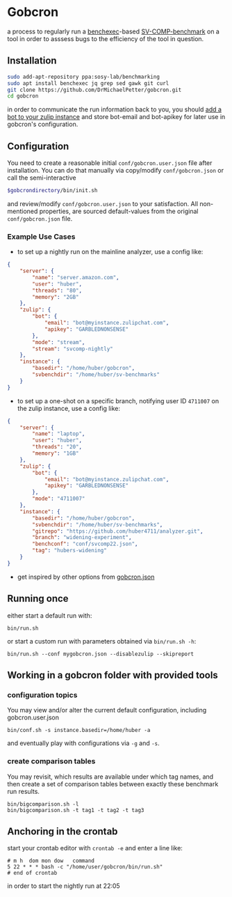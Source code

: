 # Gobcron

a process to regularly run a [benchexec](https://github.com/sosy-lab/benchexec)-based [SV-COMP-benchmark](https://gitlab.com/sosy-lab/benchmarking/sv-benchmarks) on a tool in order to asssess bugs to the efficiency of the tool in question. 


## Installation
```bash
sudo add-apt-repository ppa:sosy-lab/benchmarking
sudo apt install benchexec jq grep sed gawk git curl
git clone https://github.com/DrMichaelPetter/gobcron.git
cd gobcron
```

in order to communicate the run information back to you, you should [add a bot to your zulip instance](https://goblint.zulipchat.com/#settings/your-bots) and store bot-email and bot-apikey for later use in gobcron's configuration.

## Configuration

You need to create a reasonable initial ```conf/gobcron.user.json``` file after installation. You can do that manually via copy/modify ```conf/gobcron.json``` or call the semi-interactive
```bash
$gobcrondirectory/bin/init.sh
```
and review/modify ```conf/gobcron.user.json``` to your satisfaction. All non-mentioned properties, are sourced default-values from the original ```conf/gobcron.json``` file.

### Example Use Cases
- to set up a nightly run on the mainline analyzer, use a config like:
```json
{
    "server": {
        "name": "server.amazon.com",
        "user": "huber",
        "threads": "80",
        "memory": "2GB"
    },
    "zulip": {
        "bot": {
            "email": "bot@myinstance.zulipchat.com",
            "apikey": "GARBLEDNONSENSE"
        },
        "mode": "stream",
        "stream": "svcomp-nightly"
    },
    "instance": {
        "basedir": "/home/huber/gobcron",
        "svbenchdir": "/home/huber/sv-benchmarks"
    }
}
```
- to set up a one-shot on a specific branch,  notifying user ID ```4711007``` on the zulip instance, use a config like:
```json
{
    "server": {
        "name": "laptop",
        "user": "huber",
        "threads": "20",
        "memory": "1GB"
    },
    "zulip": {
        "bot": {
            "email": "bot@myinstance.zulipchat.com",
            "apikey": "GARBLEDNONSENSE"
        },
        "mode": "4711007"
    },
    "instance": {
        "basedir": "/home/huber/gobcron",
        "svbenchdir": "/home/huber/sv-benchmarks",
        "gitrepo": "https://github.com/huber4711/analyzer.git",
        "branch": "widening-experiment",
        "benchconf": "conf/svcomp22.json",
        "tag": "hubers-widening"
    }
}
```
- get inspired by other options from [gobcron.json](conf/gobcron.json)

## Running once

either start a default run with:
```
bin/run.sh
```
or start a custom run with parameters obtained via `bin/run.sh -h`:
```
bin/run.sh --conf mygobcron.json --disablezulip --skipreport
```

## Working in a gobcron folder with provided tools


### configuration topics

You may view and/or alter the current default configuration, including gobcron.user.json
```
bin/conf.sh -s instance.basedir=/home/huber -a
```
and eventually play with configurations via `-g` and `-s`.

### create comparison tables 

You may revisit, which results are available under which tag names, and then create a set of comparison tables between exactly these benchmark run results.
```
bin/bigcomparison.sh -l
bin/bigcomparison.sh -t tag1 -t tag2 -t tag3
```

## Anchoring in the crontab
start your crontab editor with ```crontab -e``` and enter a line like:
```
# m h  dom mon dow   command
5 22 * * * bash -c "/home/user/gobcron/bin/run.sh"
# end of crontab

```
in order to start the nightly run at 22:05
